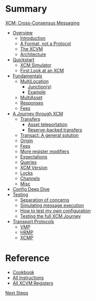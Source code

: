 # Summary

[XCM: Cross-Consensus Messaging](xcm.md)

- [Overview](overview/README.md)
  - [Introduction](overview/interoperability.md)
  - [A Format, not a Protocol](overview/format.md)
  - [The XCVM](overview/xcvm.md)
  - [Architecture](overview/architecture.md)
- [Quickstart](quickstart/README.md)
  - [XCM Simulator](quickstart/xcm-simulator.md)
  - [First Look at an XCM](quickstart/first-look.md)
- [Fundamentals](fundamentals/README.md)
  - [MultiLocation](fundamentals/multilocation/README.md)
    - [Junction(s)](fundamentals/multilocation/junction.md)
    - [Example](fundamentals/multilocation/example.md)
  - [MultiAsset](fundamentals/multiasset.md)
  - [Responses](fundamentals/responses.md)
  - [Fees](fundamentals/fees.md)
- [A Journey through XCM](journey/README.md)
  - [Transfers](journey/transfers/README.md)
    - [Asset teleportation](journey/transfers/teleports.md)
    - [Reserve-backed transfers](journey/transfers/reserve.md)
  - [Transact: A general solution](journey/transact.md)
  - [Origin]()
  - [Fees]()
  - [More register modifiers](journey/register-modifiers.md)
  - [Expectations](journey/expects.md)
  - [Queries](journey/queries.md)
  - [XCM Version](journey/version.md)
  - [Locks](journey/locks/locks.md)
  - [Channels]()
  - [Misc]()
- [Config Deep Dive](executor_config/README.md)
- [Testing]()
  - [Separation of concerns]()
  - [Simulating message execution]()
  - [How to test my own configuration]()
  - [Testing the full XCM Journey]()
- [Transport Protocols]()
  - [VMP]()
  - [HRMP]()
  - [XCMP]()

# Reference

- [Cookbook]()
- [All Instructions]()
- [All XCVM Registers]()

[Next Steps]()
